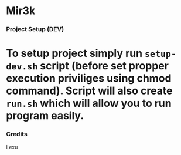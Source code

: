 # Mir3k

### Project Setup (DEV)
To setup project simply run `setup-dev.sh` script (before set propper execution priviliges using chmod command). Script will also create `run.sh` which will allow you to run program easily.
=======

### Credits
Lexu
